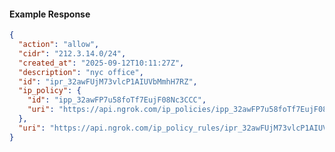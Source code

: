 <!-- Code generated for API Clients. DO NOT EDIT. -->

#### Example Response

```json
{
  "action": "allow",
  "cidr": "212.3.14.0/24",
  "created_at": "2025-09-12T10:11:27Z",
  "description": "nyc office",
  "id": "ipr_32awFUjM73vlcP1AIUVbMmhH7RZ",
  "ip_policy": {
    "id": "ipp_32awFP7u58foTf7EujF08Nc3CCC",
    "uri": "https://api.ngrok.com/ip_policies/ipp_32awFP7u58foTf7EujF08Nc3CCC"
  },
  "uri": "https://api.ngrok.com/ip_policy_rules/ipr_32awFUjM73vlcP1AIUVbMmhH7RZ"
}
```

